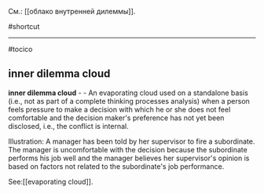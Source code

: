 См.: [[облако внутренней дилеммы]].

#shortcut




<hr/>

#tocico

## inner dilemma cloud

<b>inner dilemma cloud</b> -  - An evaporating cloud used on a standalone basis (i.e., not as part of a complete thinking processes analysis) when a person feels pressure to make a decision with which he or she does not feel comfortable and the decision maker's preference has not yet been disclosed, i.e., the conflict is internal. 


Illustration: A manager has been told by her supervisor to fire a subordinate.  The manager is uncomfortable with the decision because the subordinate performs his job well and the manager believes her supervisor's opinion is based on factors not related to the subordinate's job performance. 
 



See:[[evaporating cloud]].
